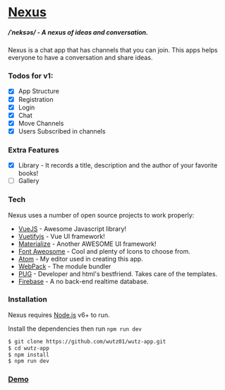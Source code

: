 # [Nexus](https://wutz-app.herokuapp.com/)
##### /ˈneksəs/ - A nexus of ideas and conversation.

Nexus is a chat app that has channels that you can join. This apps helps everyone to have a conversation and share ideas.

### Todos for v1:
- [x] App Structure
- [x] Registration
- [x] Login
- [x] Chat
- [x] Move Channels
- [x] Users Subscribed in channels

### Extra Features
- [x] Library - It records a title, description and the author of your favorite books!
- [ ] Gallery

### Tech

Nexus uses a number of open source projects to work properly:

* [VueJS](https://vuejs.org/) - Awesome Javascript library!
* [Vuetifyjs](http://vuetifyjs.com/) - Vue UI framework!
* [Materialize](http://materializecss.com/) - Another AWESOME UI framework!
* [Font Aweosome](http://fontawesome.io/) - Cool and plenty of Icons to choose from.
* [Atom](https://atom.io/) - My editor used in creating this app.
* [WebPack](https://webpack.github.io/) - The module bundler
* [PUG](https://pugjs.org/api/getting-started.html) - Developer and html's bestfriend. Takes care of the templates.
* [Firebase](https://firebase.google.com/) - A no back-end realtime database.

### Installation

Nexus requires [Node.js](https://nodejs.org/) v6+ to run.

Install the dependencies then run `npm run dev`

```sh
$ git clone https://github.com/wutz01/wutz-app.git
$ cd wutz-app
$ npm install
$ npm run dev
```

### [Demo](https://wutz-app.herokuapp.com/)
